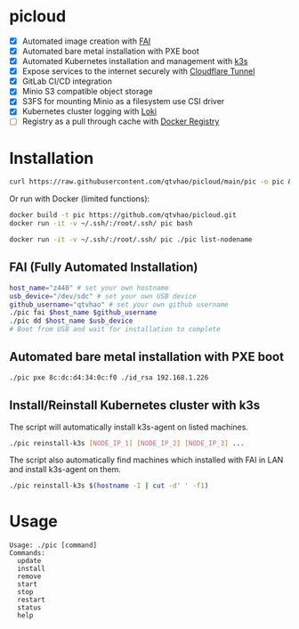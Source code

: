 # picloud
- [x] Automated image creation with [FAI](https://fai-project.org/)
- [x] Automated bare metal installation with PXE boot
- [x] Automated Kubernetes installation and management with [k3s](https://k3s.io/)
- [x] Expose services to the internet securely with [Cloudflare Tunnel](https://www.cloudflare.com/products/tunnel/)
- [x] GitLab CI/CD integration
- [x] Minio S3 compatible object storage
- [x] S3FS for mounting Minio as a filesystem use CSI driver
- [x] Kubernetes cluster logging with [Loki](https://grafana.com/oss/loki/)
- [ ] Registry as a pull through cache with [Docker Registry](https://docs.docker.com/registry/)
# Installation
```bash
curl https://raw.githubusercontent.com/qtvhao/picloud/main/pic -o pic && chmod +x pic
```
Or run with Docker (limited functions):
```bash
docker build -t pic https://github.com/qtvhao/picloud.git
docker run -it -v ~/.ssh/:/root/.ssh/ pic bash
```

```bash
docker run -it -v ~/.ssh/:/root/.ssh/ pic ./pic list-nodename
```

## FAI (Fully Automated Installation)
```bash
host_name="z440" # set your own hostname
usb_device="/dev/sdc" # set your own USB device
github_username="qtvhao" # set your own github username
./pic fai $host_name $github_username
./pic dd $host_name $usb_device
# Boot from USB and wait for installation to complete
```
## Automated bare metal installation with PXE boot

```bash
./pic pxe 8c:dc:d4:34:0c:f0 ./id_rsa 192.168.1.226
```

## Install/Reinstall Kubernetes cluster with k3s

The script will automatically install k3s-agent on listed machines.
```bash
./pic reinstall-k3s [NODE_IP_1] [NODE_IP_2] [NODE_IP_3] ...
```

The script also automatically find machines which installed with FAI in LAN and install k3s-agent on them.
```bash
./pic reinstall-k3s $(hostname -I | cut -d' ' -f1)
```

# Usage
```text
Usage: ./pic [command]
Commands:
  update
  install
  remove
  start
  stop
  restart
  status
  help
```

